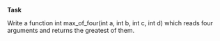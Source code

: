 **Task**

Write a function int max_of_four(int a, int b, int c, int d) which reads four arguments and returns the greatest of them. 
